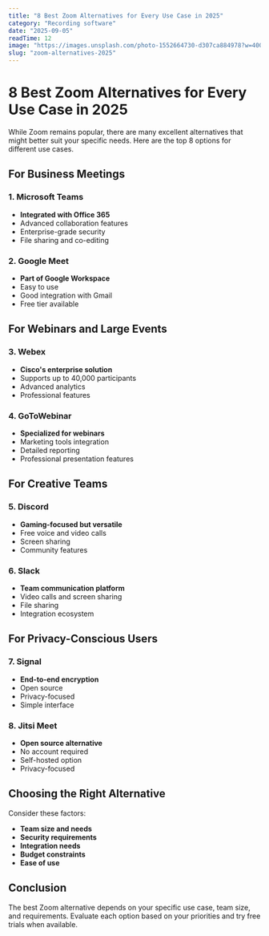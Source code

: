 ```yaml
---
title: "8 Best Zoom Alternatives for Every Use Case in 2025"
category: "Recording software"
date: "2025-09-05"
readTime: 12
image: "https://images.unsplash.com/photo-1552664730-d307ca884978?w=400&h=200&fit=crop"
slug: "zoom-alternatives-2025"
---
```


# 8 Best Zoom Alternatives for Every Use Case in 2025

While Zoom remains popular, there are many excellent alternatives that might better suit your specific needs. Here are the top 8 options for different use cases.

## For Business Meetings

### 1. Microsoft Teams
- **Integrated with Office 365**
- Advanced collaboration features
- Enterprise-grade security
- File sharing and co-editing

### 2. Google Meet
- **Part of Google Workspace**
- Easy to use
- Good integration with Gmail
- Free tier available

## For Webinars and Large Events

### 3. Webex
- **Cisco's enterprise solution**
- Supports up to 40,000 participants
- Advanced analytics
- Professional features

### 4. GoToWebinar
- **Specialized for webinars**
- Marketing tools integration
- Detailed reporting
- Professional presentation features

## For Creative Teams

### 5. Discord
- **Gaming-focused but versatile**
- Free voice and video calls
- Screen sharing
- Community features

### 6. Slack
- **Team communication platform**
- Video calls and screen sharing
- File sharing
- Integration ecosystem

## For Privacy-Conscious Users

### 7. Signal
- **End-to-end encryption**
- Open source
- Privacy-focused
- Simple interface

### 8. Jitsi Meet
- **Open source alternative**
- No account required
- Self-hosted option
- Privacy-focused

## Choosing the Right Alternative

Consider these factors:
- **Team size and needs**
- **Security requirements**
- **Integration needs**
- **Budget constraints**
- **Ease of use**

## Conclusion

The best Zoom alternative depends on your specific use case, team size, and requirements. Evaluate each option based on your priorities and try free trials when available.
